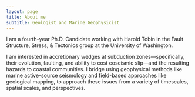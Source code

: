 ```yaml
---
layout: page
title: About me
subtitle: Geologist and Marine Geophysicist 
---
```


I am a fourth-year Ph.D. Candidate working with Harold Tobin in the Fault Structure, Stress, & Tectonics group at the University of Washington. 

I am interested in accretionary wedges at subduction zones—specifically, their evolution, faulting, and ability to cost coseismic slip—and the resulting hazards to coastal communities. I bridge using geophysical methods like marine active-source seismology and field-based approaches like geological mapping, to approach these issues from a variety of timescales, spatial scales, and perspectives.

